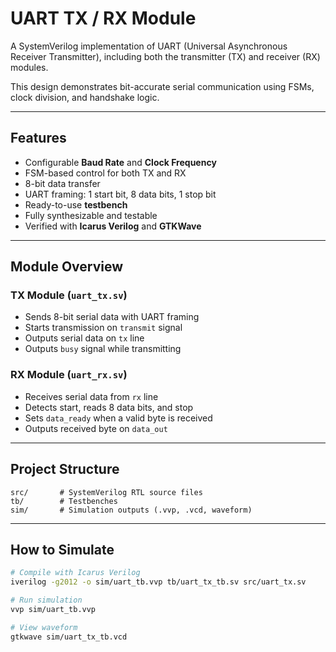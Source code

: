 # UART TX / RX Module

A SystemVerilog implementation of UART (Universal Asynchronous Receiver Transmitter), including both the transmitter (TX) and receiver (RX) modules.

This design demonstrates bit-accurate serial communication using FSMs, clock division, and handshake logic.

---

## Features

- Configurable **Baud Rate** and **Clock Frequency**
- FSM-based control for both TX and RX
- 8-bit data transfer
- UART framing: 1 start bit, 8 data bits, 1 stop bit
- Ready-to-use **testbench**
- Fully synthesizable and testable
- Verified with **Icarus Verilog** and **GTKWave**

---

## Module Overview

### TX Module (`uart_tx.sv`)
- Sends 8-bit serial data with UART framing
- Starts transmission on `transmit` signal
- Outputs serial data on `tx` line
- Outputs `busy` signal while transmitting

### RX Module (`uart_rx.sv`)
- Receives serial data from `rx` line
- Detects start, reads 8 data bits, and stop
- Sets `data_ready` when a valid byte is received
- Outputs received byte on `data_out`

---

## Project Structure
```
src/       # SystemVerilog RTL source files
tb/        # Testbenches
sim/       # Simulation outputs (.vvp, .vcd, waveform)
```
---

## How to Simulate

```bash
# Compile with Icarus Verilog
iverilog -g2012 -o sim/uart_tb.vvp tb/uart_tx_tb.sv src/uart_tx.sv

# Run simulation
vvp sim/uart_tb.vvp

# View waveform
gtkwave sim/uart_tx_tb.vcd